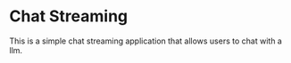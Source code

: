 # Chat Streaming    

This is a simple chat streaming application that allows users to chat with a llm.
